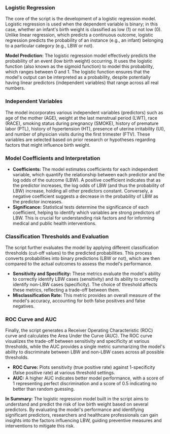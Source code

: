 
### Logistic Regression
The core of the script is the development of a logistic regression model. Logistic regression is used when the dependent variable is binary; in this case, whether an infant's birth weight is classified as low (1) or not low (0). Unlike linear regression, which predicts a continuous outcome, logistic regression predicts the probability of an instance (e.g., an infant) belonging to a particular category (e.g., LBW or not).

**Model Prediction:** The logistic regression model effectively predicts the probability of an event (low birth weight) occurring. It uses the logistic function (also known as the sigmoid function) to model this probability, which ranges between 0 and 1. The logistic function ensures that the model's output can be interpreted as a probability, despite potentially having linear predictors (independent variables) that range across all real numbers.

### Independent Variables
The model incorporates various independent variables (predictors) such as age of the mother (AGE), weight at the last menstrual period (LWT), race (RACE), smoking status during pregnancy (SMOKE), history of premature labor (PTL), history of hypertension (HT), presence of uterine irritability (UI), and number of physician visits during the first trimester (FTV). These variables are selected based on prior research or hypotheses regarding factors that might influence birth weight.

### Model Coefficients and Interpretation
- **Coefficients:** The model estimates coefficients for each independent variable, which quantify the relationship between each predictor and the log odds of the outcome (LBW). A positive coefficient indicates that as the predictor increases, the log odds of LBW (and thus the probability of LBW) increase, holding all other predictors constant. Conversely, a negative coefficient suggests a decrease in the probability of LBW as the predictor increases.
- **Significance:** Statistical tests determine the significance of each coefficient, helping to identify which variables are strong predictors of LBW. This is crucial for understanding risk factors and for informing medical and public health interventions.

### Classification Thresholds and Evaluation
The script further evaluates the model by applying different classification thresholds (cut-off values) to the predicted probabilities. This process converts probabilities into binary predictions (LBW or not), which are then compared to the actual outcomes to assess the model's performance.

- **Sensitivity and Specificity:** These metrics evaluate the model's ability to correctly identify LBW cases (sensitivity) and its ability to correctly identify non-LBW cases (specificity). The choice of threshold affects these metrics, reflecting a trade-off between them.
- **Misclassification Rate:** This metric provides an overall measure of the model's accuracy, accounting for both false positives and false negatives.

### ROC Curve and AUC
Finally, the script generates a Receiver Operating Characteristic (ROC) curve and calculates the Area Under the Curve (AUC). The ROC curve visualizes the trade-off between sensitivity and specificity at various thresholds, while the AUC provides a single metric summarizing the model's ability to discriminate between LBW and non-LBW cases across all possible thresholds.

- **ROC Curve:** Plots sensitivity (true positive rate) against 1-specificity (false positive rate) at various threshold settings.
- **AUC:** A higher AUC indicates better model performance, with a score of 1 representing perfect discrimination and a score of 0.5 indicating no better than random guessing.

**In Summary:** The logistic regression model built in the script aims to understand and predict the risk of low birth weight based on several predictors. By evaluating the model's performance and identifying significant predictors, researchers and healthcare professionals can gain insights into the factors influencing LBW, guiding preventive measures and interventions to mitigate this risk.
